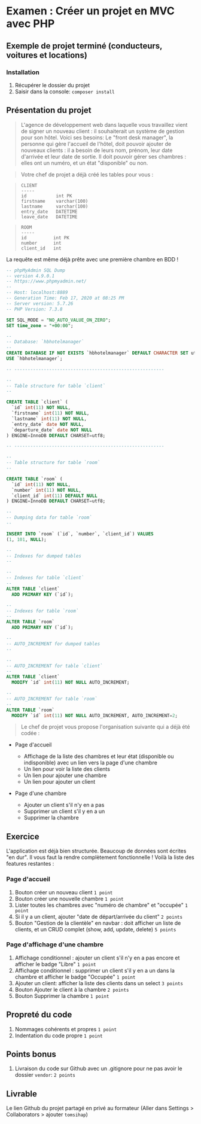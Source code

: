 # Examen : Créer un projet en MVC avec PHP
## Exemple de projet terminé (conducteurs, voitures et locations)

### Installation

1. Récupérer le dossier du projet
2. Saisir dans la console: `composer install`

## Présentation du projet
> L'agence de développement web dans laquelle vous travaillez vient de signer un nouveau client : il souhaiterait un système de gestion pour son hôtel. Voici ses besoins:
> Le "front desk manager", la personne qui gère l'accueil de l'hôtel, doit pouvoir ajouter de nouveaux clients : il a besoin de leurs nom, prénom, leur date d'arrivée et leur date de sortie. Il doit pouvoir gérer ses chambres : elles ont un numéro, et un état "disponible" ou non.

> Votre chef de projet a déjà créé les tables pour vous :

>```
>CLIENT
>-----
>id           int PK
>firstname    varchar(100)
>lastname     varchar(100)
>entry_date   DATETIME
>leave_date   DATETIME
>```

>```
>ROOM
>-----
>id          int PK
>number      int
>client_id   int
>```

La requête est même déjà prête avec une première chambre en BDD !

```sql
-- phpMyAdmin SQL Dump
-- version 4.9.0.1
-- https://www.phpmyadmin.net/
--
-- Host: localhost:8889
-- Generation Time: Feb 17, 2020 at 08:25 PM
-- Server version: 5.7.26
-- PHP Version: 7.3.8

SET SQL_MODE = "NO_AUTO_VALUE_ON_ZERO";
SET time_zone = "+00:00";

--
-- Database: `hbhotelmanager`
--
CREATE DATABASE IF NOT EXISTS `hbhotelmanager` DEFAULT CHARACTER SET utf8 COLLATE utf8_general_ci;
USE `hbhotelmanager`;

-- --------------------------------------------------------

--
-- Table structure for table `client`
--

CREATE TABLE `client` (
  `id` int(11) NOT NULL,
  `firstname` int(11) NOT NULL,
  `lastname` int(11) NOT NULL,
  `entry_date` date NOT NULL,
  `departure_date` date NOT NULL
) ENGINE=InnoDB DEFAULT CHARSET=utf8;

-- --------------------------------------------------------

--
-- Table structure for table `room`
--

CREATE TABLE `room` (
  `id` int(11) NOT NULL,
  `number` int(11) NOT NULL,
  `client_id` int(11) DEFAULT NULL
) ENGINE=InnoDB DEFAULT CHARSET=utf8;

--
-- Dumping data for table `room`
--

INSERT INTO `room` (`id`, `number`, `client_id`) VALUES
(1, 101, NULL);

--
-- Indexes for dumped tables
--

--
-- Indexes for table `client`
--
ALTER TABLE `client`
  ADD PRIMARY KEY (`id`);

--
-- Indexes for table `room`
--
ALTER TABLE `room`
  ADD PRIMARY KEY (`id`);

--
-- AUTO_INCREMENT for dumped tables
--

--
-- AUTO_INCREMENT for table `client`
--
ALTER TABLE `client`
  MODIFY `id` int(11) NOT NULL AUTO_INCREMENT;

--
-- AUTO_INCREMENT for table `room`
--
ALTER TABLE `room`
  MODIFY `id` int(11) NOT NULL AUTO_INCREMENT, AUTO_INCREMENT=2;

```

> Le chef de projet vous propose l'organisation suivante qui a déjà été codée :

- Page d'accueil
  - Affichage de la liste des chambres et leur état (disponible ou indisponible) avec un lien vers la page d'une chambre
  - Un lien pour voir la liste des clients
  - Un lien pour ajouter une chambre
  - Un lien pour ajouter un client

- Page d'une chambre
  - Ajouter un client s'il n'y en a pas
  - Supprimer un client s'il y en a un
  - Supprimer la chambre

## Exercice

L'application est déjà bien structurée. Beaucoup de données sont écrites "en dur". Il vous faut la rendre complètement fonctionnelle ! Voilà la liste des features restantes :

### Page d'accueil
1. Bouton créer un nouveau client `1 point`
2. Bouton créer une nouvelle chambre `1 point`
3. Lister toutes les chambres avec "numéro de chambre" et "occupée" `1 point`
4. Si il y a un client, ajouter "date de départ/arrivée du client" `2 points`
5. Bouton "Gestion de la clientèle" en navbar : doit afficher un liste de clients, et un CRUD complet (show, add, update, delete) `5 points`

### Page d'affichage d'une chambre
1. Affichage conditionnel : ajouter un client s'il n'y en a pas encore et afficher le badge "Libre" `1 point`
2. Affichage conditionnel : supprimer un client s'il y en a un dans la chambre et afficher le badge "Occupée" `1 point`
3. Ajouter un client: afficher la liste des clients dans un select `3 points`
4. Bouton Ajouter le client à la chambre `2 points`
5. Bouton Supprimer la chambre `1 point`

## Propreté du code
1. Nommages cohérents et propres `1 point`
2. Indentation du code propre `1 point`

## Points bonus
1. Livraison du code sur Github avec un .gitignore pour ne pas avoir le dossier `vendor`: `2 points`


## Livrable
Le lien Github du projet partagé en privé au formateur (Aller dans Settings > Collaborators > ajouter `tomsihap`)